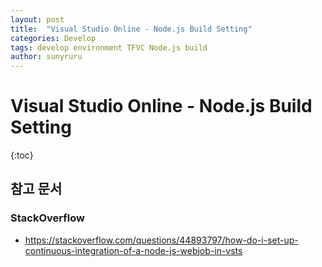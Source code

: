 ```yaml
---
layout: post
title:  "Visual Studio Online - Node.js Build Setting"
categories: Develop
tags: develop environment TFVC Node.js build
author: sunyruru
---
```

# Visual Studio Online - Node.js Build Setting

{:toc}

## 참고 문서

### StackOverflow

* <https://stackoverflow.com/questions/44893797/how-do-i-set-up-continuous-integration-of-a-node-js-webjob-in-vsts>